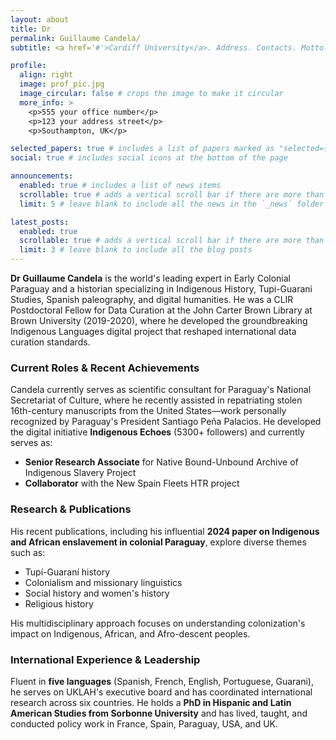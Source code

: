 ```yaml
---
layout: about
title: Dr
permalink: Guillaume Candela/
subtitle: <a href='#'>Cardiff University</a>. Address. Contacts. Motto. Etc.

profile:
  align: right
  image: prof_pic.jpg
  image_circular: false # crops the image to make it circular
  more_info: >
    <p>555 your office number</p>
    <p>123 your address street</p>
    <p>Southampton, UK</p>

selected_papers: true # includes a list of papers marked as "selected={true}"
social: true # includes social icons at the bottom of the page

announcements:
  enabled: true # includes a list of news items
  scrollable: true # adds a vertical scroll bar if there are more than 3 news items
  limit: 5 # leave blank to include all the news in the `_news` folder

latest_posts:
  enabled: true
  scrollable: true # adds a vertical scroll bar if there are more than 3 new posts items
  limit: 3 # leave blank to include all the blog posts
---
```


**Dr Guillaume Candela** is the world's leading expert in Early Colonial Paraguay and a historian specializing in Indigenous History, Tupi-Guarani Studies, Spanish paleography, and digital humanities. He was a CLIR Postdoctoral Fellow for Data Curation at the John Carter Brown Library at Brown University (2019-2020), where he developed the groundbreaking Indigenous Languages digital project that reshaped international data curation standards.

### Current Roles & Recent Achievements

Candela currently serves as scientific consultant for Paraguay's National Secretariat of Culture, where he recently assisted in repatriating stolen 16th-century manuscripts from the United States—work personally recognized by Paraguay's President Santiago Peña Palacios. He developed the digital initiative **Indigenous Echoes** (5300+ followers) and currently serves as:

- **Senior Research Associate** for Native Bound-Unbound Archive of Indigenous Slavery Project
- **Collaborator** with the New Spain Fleets HTR project

### Research & Publications

His recent publications, including his influential **2024 paper on Indigenous and African enslavement in colonial Paraguay**, explore diverse themes such as:

- Tupí-Guaraní history
- Colonialism and missionary linguistics
- Social history and women's history
- Religious history

His multidisciplinary approach focuses on understanding colonization's impact on Indigenous, African, and Afro-descent peoples.

### International Experience & Leadership

Fluent in **five languages** (Spanish, French, English, Portuguese, Guarani), he serves on UKLAH's executive board and has coordinated international research across six countries. He holds a **PhD in Hispanic and Latin American Studies from Sorbonne University** and has lived, taught, and conducted policy work in France, Spain, Paraguay, USA, and UK.
